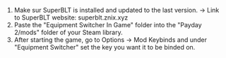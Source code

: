 1) Make sur SuperBLT is installed and updated to the last version.
-> Link to SuperBLT website: superblt.znix.xyz
2) Paste the "Equipment Switcher In Game" folder into the "Payday 2/mods" folder of your Steam library.
3) After starting the game, go to Options -> Mod Keybinds and under "Equipment Switcher" set the key you want it to be binded on.